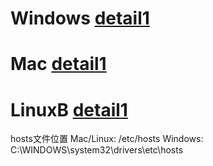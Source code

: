 # Windows [detail1](pages/system/windows/index)

# Mac [detail1](pages/system/mac/index)

# LinuxB [detail1](pages/system/linux/index)

hosts文件位置
Mac/Linux: /etc/hosts
  Windows: C:\WINDOWS\system32\drivers\etc\hosts
